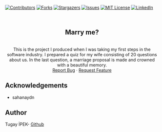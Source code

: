 [![Contributors][contributors-shield]][contributors-url]
[![Forks][forks-shield]][forks-url]
[![Stargazers][stars-shield]][stars-url]
[![Issues][issues-shield]][issues-url]
[![MIT License][license-shield]][license-url]
[![LinkedIn][linkedin-shield]][linkedin-url]

<br>

<p align="center">
  <h2 align="center">Marry me?</h2>
  <p align="center">
    <br /> This is the project I produced when I was taking my first steps in the software industry. I prepared a quiz for my wife consisting of 20 questions about us. In the last question, a marriage proposal is made and crowned with a beautiful memory.
    <br /> 
    <a href="https://github.com/tugayipek1/MarryMe/issues">Report Bug</a>
    ·
    <a href="https://github.com/tugayipek1/MarryMe/issues">Request Feature</a>
  </p>
</p>

## Acknowledgements

- sahanaydn

## Author
Tugay İPEK- <a href="https://github.com/tugayipek1">Github</a>

[contributors-shield]: https://img.shields.io/github/contributors/tugayipek1/Quiz-MarryMe.svg?style=for-the-badge
[contributors-url]: https://github.com/tugayipek1/Quiz-MarryMe/graphs/contributors
[forks-shield]: https://img.shields.io/github/forks/tugayipek1/Quiz-MarryMe.svg?style=for-the-badge
[forks-url]: https://github.com/kenanyasinsarigul/tugayipek1/Quiz-MarryMe/network/members
[stars-shield]: https://img.shields.io/github/stars/tugayipek1/Quiz-MarryMe.svg?style=for-the-badge
[stars-url]: https://github.com/kenanyasinsarigul/tugayipek1/Quiz-MarryMe/stargazers
[issues-shield]: https://img.shields.io/github/issues/tugayipek1/Quiz-MarryMe.svg?style=for-the-badge
[issues-url]: https://github.com/kenanyasinsarigul/tugayipek1/Quiz-MarryMe/issues
[license-shield]: https://img.shields.io/github/license/tugayipek1/Quiz-MarryMe.svg?style=for-the-badge
[license-url]: https://github.com/tugayipek1/MarryMe/blob/master/LICENSE.txt
[linkedin-shield]: https://img.shields.io/badge/-LinkedIn-black.svg?style=for-the-badge&logo=linkedin&colorB=555
[linkedin-url]: https://www.linkedin.com/in/tugay-ipek-5523ab188

